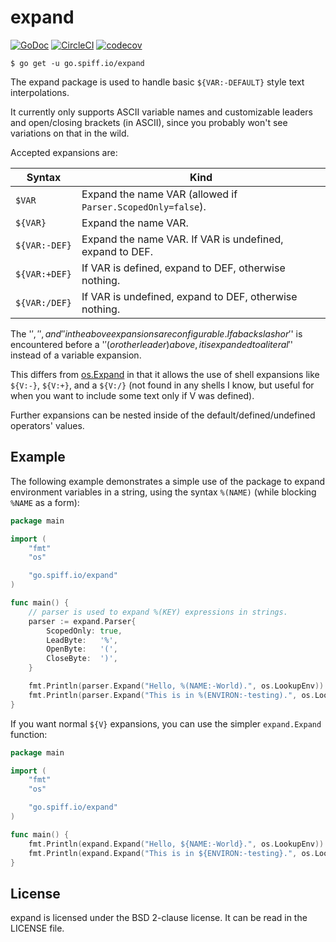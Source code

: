 expand
===
[![GoDoc](https://godoc.org/go.spiff.io/expand?status.svg)](https://godoc.org/go.spiff.io/expand)
[![CircleCI](https://circleci.com/gh/nilium/expand/tree/master.svg?style=svg)](https://circleci.com/gh/nilium/expand/tree/master)
[![codecov](https://codecov.io/gh/nilium/expand/branch/master/graph/badge.svg)](https://codecov.io/gh/nilium/expand)

	$ go get -u go.spiff.io/expand

The expand package is used to handle basic `${VAR:-DEFAULT}` style text
interpolations.

It currently only supports ASCII variable names and customizable leaders and
open/closing brackets (in ASCII), since you probably won't see variations on
that in the wild.

Accepted expansions are:

| Syntax         | Kind
| -------------- | ----
| `$VAR`         | Expand the name VAR (allowed if `Parser.ScopedOnly=false`).
| `${VAR}`       | Expand the name VAR.
| `${VAR:-DEF}`  | Expand the name VAR. If VAR is undefined, expand to DEF.
| `${VAR:+DEF}`  | If VAR is defined, expand to DEF, otherwise nothing.
| `${VAR:/DEF}`  | If VAR is undefined, expand to DEF, otherwise nothing.

The '$', '{', and '}' in the above expansions are configurable. If a backslash
or '$' is encountered before a '$' (or other leader) above, it is expanded to
a literal '$' instead of a variable expansion.

This differs from [os.Expand](https://godoc.org/os#Expand) in that it allows the
use of shell expansions like `${V:-}`, `${V:+}`, and a `${V:/}` (not found in
any shells I know, but useful for when you want to include some text only if
V was defined).

Further expansions can be nested inside of the default/defined/undefined
operators' values.


Example
---
The following example demonstrates a simple use of the package to expand
environment variables in a string, using the syntax `%(NAME)` (while blocking
`%NAME` as a form):

```go
package main

import (
	"fmt"
	"os"

	"go.spiff.io/expand"
)

func main() {
	// parser is used to expand %(KEY) expressions in strings.
	parser := expand.Parser{
		ScopedOnly: true,
		LeadByte:   '%',
		OpenByte:   '(',
		CloseByte:  ')',
	}

	fmt.Println(parser.Expand("Hello, %(NAME:-World).", os.LookupEnv))
	fmt.Println(parser.Expand("This is in %(ENVIRON:-testing).", os.LookupEnv))
}
```

If you want normal `${V}` expansions, you can use the simpler `expand.Expand`
function:

```go
package main

import (
	"fmt"
	"os"

	"go.spiff.io/expand"
)

func main() {
	fmt.Println(expand.Expand("Hello, ${NAME:-World}.", os.LookupEnv))
	fmt.Println(expand.Expand("This is in ${ENVIRON:-testing}.", os.LookupEnv))
}
```


License
---
expand is licensed under the BSD 2-clause license.
It can be read in the LICENSE file.
